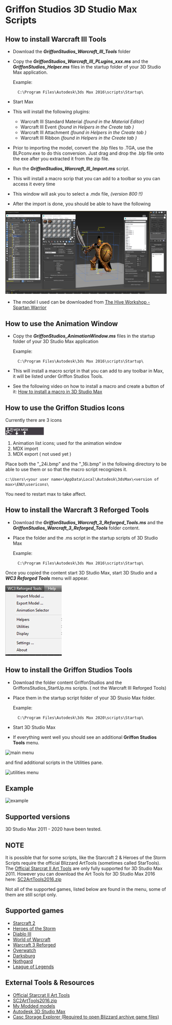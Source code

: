 # Griffon Studios 3D Studio Max Scripts

## How to install Warcraft III Tools

- Download the ***GriffonStudios_Warcraft_III_Tools*** folder

- Copy the ***GriffonStudios_Warcraft_III_PLugins_xxx.ms*** and the ***GriffonStudios_Helper.ms*** files in the startup folder of your 3D Studio Max application.

    Example:

        C:\Program Files\Autodesk\3ds Max 2016\scripts\Startup\

- Start Max

- This will install the following plugins:

  - Warcraft III Standard Material *(found in the Material Editor)*
  - Warcraft III Event *(found in Helpers in the Create tab )*
  - Warcraft III Attachment *(found in Helpers in the Create tab )*
  - Warcraft III Ribbon *(found in Helpers in the Create tab )*

- Prior to importing the model, convert the .blp files to .TGA, use the BLPconv.exe to do this conversion. Just drag and drop the .blp file onto the exe after you extracted it from the zip file.

- Run the ***GriffonStudios_Warcraft_III_Import.ms*** script.
- This will install a macro scrip that you can add to a toolbar so you can access it every time
- This window will ask you to select a .mdx file, *(version 800 !!)*

- After the import is done, you should be able to have the following

![WCIIIImport](images/wcIIIwip.png)

- The model I used can be downloaded from [The Hive Workshop - Spartan Warrior](https://www.hiveworkshop.com/threads/spartan-warrior.333698/)

## How to use the Animation Window

- Copy the ***GriffonStudios_AnimationWindow.ms*** files in the startup folder of your 3D Studio Max application

    Example:

        C:\Program Files\Autodesk\3ds Max 2016\scripts\Startup\
- This will install a macro script in that you can add to any toolbar in Max, it will be listed under Griffon Studios Tools.

- See the following video on how to install a macro and create a button of it:
[How to install a macro in 3D Studio Max](https://www.youtube.com/watch?v=kvaAY8TCRdo)

## How to use the Griffon Studios Icons

Currently there are 3 icons

![WCIIIImport](MaxIcons/GriffonStudios_24i.bmp)

1. Animation list icons; used for the animation window
2. MDX import
3. MDX export ( not used yet )

Place both the "_24i.bmp" and the "_16i.bmp" in the following directory to be able to use them or so that the macro script recognizes it.

    c:\Users\<your user name>\AppData\Local\Autodesk\3dsMax\<version of max>\ENU\usericons\

You need to restart max to take affect.

## How to install the Warcraft 3 Reforged Tools

- Download the ***GriffonStudios_Warcraft_3_Reforged_Tools.ms*** and the ***GriffonStudios_Warcraft_3_Reforged_Tools*** folder content.
- Place the folder and the .ms script in the startup scripts of 3D Studio Max

    Example:

        C:\Program Files\Autodesk\3ds Max 2016\scripts\Startup\

Once you copied the content start 3D Studio Max, start 3D Studio and a ***WC3 Reforged Tools*** menu will appear.

![main menu](images/wc3arttools.png)

## How to install the Griffon Studios Tools

- Download the folder content GriffonStudios and the GriffonsStudios_StartUp.ms scripts. ( not the Warcraft III Reforged Tools)
- Place them in the startup script folder of your 3D Stusio Max folder.

    Example:

        C:\Program Files\Autodesk\3ds Max 2020\scripts\Startup\

- Start 3D Studio Max
- If everything went well you should see an additional **Griffon Studios Tools**  menu.

![main menu](images/gsmenu.png)

and find additional scripts in the Utilities pane.

![utilities menu](images/gsmenu2.png)

## Example

![example](images/infantry_anim.gif)

## Supported versions

3D Studio Max 2011 - 2020 have been tested.

## NOTE

It is possible that for some scripts, like the Starcraft 2 & Heroes of the Storm Scripts require the official Blizzard ArtTools (sometimes called StarTools).
The [Official Starcrat II Art Tools](https://news.blizzard.com/en-gb/starcraft2/10788362/starcraft-ii-art-tools-open-beta) are only fully supported for 3D Studio Max 2011. However you can download the Art Tools for 3D Studio Max 2016 here:
[SC2ArtTools2016.zip](https://drive.google.com/file/d/1-ZM4tPded4LEDnJZw7CxwKy_qTAhVR4m/view?usp=sharing)

Not all of the supported games, listed below are found in the menu, some of them are still script only.

## Supported games

- [Starcraft 2](https://starcraft2.com/en-us/)
- [Heroes of the Storm](https://heroesofthestorm.com/en-us/)
- [Diablo III](https://diablo3.blizzard.com/en-us/)
- [World of Warcraft](https://worldofwarcraft.com/en-us/)
- [Warcraft 3 Reforged](https://playwarcraft3.com/en-us/)
- [Overwatch](https://playoverwatch.com/en-us/)
- [Darksburg](https://darksburg.com/)
- [Nothgard](https://northgard.net/)
- [League of Legends](https://na.leagueoflegends.com/en-us/)

## External Tools & Resources

- [Official Starcrat II Art Tools](https://news.blizzard.com/en-gb/starcraft2/10788362/starcraft-ii-art-tools-open-beta)
- [SC2ArtTools2016.zip](https://drive.google.com/file/d/1-ZM4tPded4LEDnJZw7CxwKy_qTAhVR4m/view?usp=sharing)
- [My Modded models](https://www.sc2mapster.com/projects/taylor-mouses-stuff/files)
- [Autodesk 3D Studio Max](https://www.autodesk.com/education/home)
- [Casc Storage Explorer (Required to open Blizzard archive game files)](http://www.zezula.net/en/casc/main.html)
